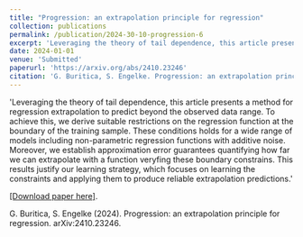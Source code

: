 ```yaml
---
title: "Progression: an extrapolation principle for regression"
collection: publications
permalink: /publication/2024-30-10-progression-6
excerpt: 'Leveraging the theory of tail dependence, this article presents a method for regression extrapolation to predict beyond the observed data range. To achieve this, we derive suitable restrictions on the regression function at the boundary of the training sample. These conditions holds for a wide range of models including non-parametric regression functions with additive noise. Moreover, we establish approximation error guarantees quantifying how far we can extrapolate with a function verifying these boundary constrains. This results justify our learning strategy, which focuses on learning the constraints and applying them to produce reliable extrapolation predictions. '
date: 2024-01-01
venue: 'Submitted'
paperurl: 'https://arxiv.org/abs/2410.23246'
citation: 'G. Buritica, S. Engelke. Progression: an extrapolation principle for regression. arXiv:2410.23246.'
---
```

'Leveraging the theory of tail dependence, this article presents a method for regression extrapolation to predict beyond the observed data range. To achieve this, we derive suitable restrictions on the regression function at the boundary of the training sample. These conditions holds for a wide range of models including non-parametric regression functions with additive noise. Moreover, we establish approximation error guarantees quantifying how far we can extrapolate with a function veryfing these boundary constrains. This results justify our learning strategy, which focuses on learning the constraints and applying them to produce reliable extrapolation predictions.'

[[Download paper here]](https://arxiv.org/abs/2410.23246).


G. Buritica, S. Engelke (2024). Progression: an extrapolation principle for regression. arXiv:2410.23246. 

